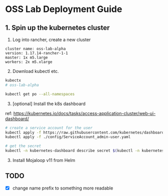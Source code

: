 # OSS Lab Deployment Guide


## 1. Spin up the kubernetes cluster

1. Log into rancher, create a new cluster

```
cluster name: oss-lab-alpha 
version: 1.17.14-rancher-1-1
master: 1x m5.large
workers: 2x m5.xlarge

```

2. Download kubectl etc.
```bash
kubectx 
# oss-lab-alpha

kubectl get po --all-namespaces
```

3. [optional] Install the k8s dashboard

ref: https://kubernetes.io/docs/tasks/access-application-cluster/web-ui-dashboard/

```bash
# create a service account for the user
kubectl apply -f https://raw.githubusercontent.com/kubernetes/dashboard/v2.0.0/aio/deploy/recommended.yaml
kubectl apply -f ./config/ServiceAccount_admin-user.yaml

# get the secret
kubectl -n kubernetes-dashboard describe secret $(kubectl -n kubernetes-dashboard get secret | grep admin-user | awk '{print $1}')


```


3. Install Mojaloop v11 from Helm



## TODO 
- [x] change name prefix to something more readable